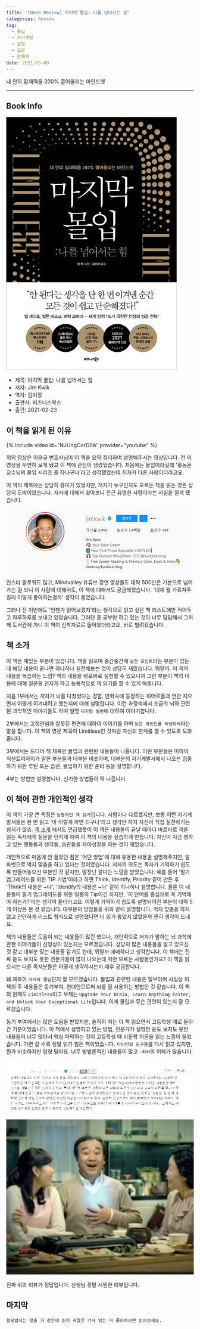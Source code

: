 ```yaml
---  
title: "[Book Review] 마지막 몰입: 나를 넘어서는 힘"  
categories: Review  
tag:
  - 몰입
  - 자기계발
  - 감정
  - 습관
  - 잠재력
date: 2021-05-09
---  
```


내 안의 잠재력을 200% 끌어올리는 마인드셋

---

## Book Info

[![책](/assets/images/review/Limitless.jpg)](http://www.kyobobook.co.kr/product/detailViewKor.laf?ejkGb=KOR&mallGb=KOR&barcode=9791162541968&orderClick=LAG&Kc=)

- 제목: 마지막 몰입: 나를 넘어서는 힘
- 저자: Jim Kwik
- 역자: 김미정
- 출판사: 비즈니스북스
- 출간: 2021-02-23

## 이 책을 읽게 된 이유

{% include video id="NJUngCorD0A" provider="youtube" %}

위의 영상은 이윤규 변호사님이 이 책을 요약 정리하여 설명해주시는 영상입니다. 전 이 영상을 우연히 보게 됐고 이 책에 관심이 생겼었습니다. 처음에는 몰입이라길래 '황농문 교수님의 몰입 시리즈 중 하나구나'라고 생각했었는데 저자가 다른 사람이더라고요.

이 책의 제목에는 상당히 흥미가 있었지만, 저자가 누구인지도 모르는 책을 읽는 것은 상당히 도박이었습니다. 저자에 대해서 찾아보니 은근 유명한 사람이라는 사실을 알게 됐습니다.

![실습](/assets/images/jim-kwik-insta.jpg)  

인스타 팔로워도 많고, Mindvalley 유튜브 강연 영상들도 대략 500만은 기본으로 넘어가는 걸 보니 이 사람에 대해서도, 이 책에 대해서도 궁금해졌습니다. '대체 뭘 가르쳐주길래 이렇게 좋아하는걸까' 생각이 들었습니다.

그러나 전 이번에도 '언젠가 읽어보겠지'라는 생각으로 읽고 싶은 책 리스트에만 적어두고 하루하루를 보내고 있었습니다. 그러던 중 공부만 하고 있는 것이 너무 답답해서 그저께 도서관에 가니 이 책이 신착자료로 들어왔더라고요. 바로 빌려왔습니다.

## 책 소개

이 책은 재밌는 부분이 있습니다. 책을 읽으며 중간중간에 `실천 포인트`라는 부분이 있는데 해당 내용이 끝나면 하나하나 실천해보는 것이 상당히 재밌습니다. 뭐랄까. 이 책의 내용을 복습하는 느낌? 책의 내용을 바로바로 실천할 수 있으니까 그런 부분이 책의 내용에 대해 질문을 던지게 하고 능동적으로 책 읽기를 할 수 있게 해줍니다. 

처음 1부에서는 저자가 뇌를 다쳤었다는 경험, 만화속에 등장하는 히어로들과 연관 지으면서 어떻게 이겨내려고 했는지에 대해 설명합니다. 이런 과정속에서 조금의 뇌와 관련된 과학적인 이야기들도 하며 일명 `디지털 빌런`에 대하여 이야기합니다.

2부에서는 고정관념과 잘못된 편견에 대하여 이야기를 하며 `낡은 마인드를 리셋하라`라는 말을 합니다. 이 책의 영문 제목이 Limitless인 것처럼 자신의 한계를 깰 수 있도록 도와줍니다. 

3부에서는 드디어 책 제목인 몰입과 관련된 내용들이 나옵니다. 이런 부분들은 미하이 칙센트미하이가 말한 부분들과 대부분 비슷하며, 대부분의 자기계발서에서 나오는 집중하기 위한 루틴 또는 습관, 몰입하기 위한 준비 등을 설명합니다.

4부는 방법만 설명합니다. 신기한 방법들이 막 나옵니다.

## 이 책에 관한 개인적인 생각

이 책의 가장 큰 특징은 `능동적인 책 읽기`입니다. 사람마다 다르겠지만, 보통 이런 자기계발서들은 한 번 읽고 '아 이렇게 하면 되구나'라고 생각만 하지 자신이 직접 실천하기는 쉽지가 않죠. [책 소개](#책-소개) 에서도 언급했듯이 이 책은 내용들이 끝날 때마다 바로바로 책을 읽는 독자에게 질문을 던지게 하여 이 책의 내용을 실습하게 만듭니다. 자신이 지금 행하고 있는 행동들과 생각들, 습관들을 자아성찰을 하는 것이 재밌습니다.   

개인적으로 마음에 안 들었던 점은 '어떤 방법'에 대해 유용한 내용을 설명해주지만, 알파벳으로 억지 맞춤을 하고 있다는 것이었습니다. 저자의 의도는 독자가 기억하기 쉽도록 만들어놓으신 부분인 것 같지만, 말장난 같다는 느낌을 받았습니다. 예를 들어 '필기 업그레이드를 위한 TIP 기법'이라고 하면 Think, Identify, Priority 같이 만든 후 'Think의 내용은 ~다', 'Identify의 내용은 ~다' 같이 하나하나 설명합니다. 물론 이 내용들이 필기 업그레이드를 위한 일종의 Tip이긴 하지만, '이 단어를 중심으로 꼭 기억해야 하는가?'라는 생각이 들더라고요. 이렇게 기억하기 쉽도록 설명되어진 부분이 대략 5개 이상은 본 것 같습니다. 대부분의 방법들을 위와 같이 설명합니다. 억지 맞춤을 하지 않고 간단하게 리스트 형식으로 설명했다면 더 읽기 좋았지 않았을까 괜히 생각이 드네요. 

책의 내용들은 도움이 되는 내용들이 많긴 했으나, 개인적으로 저자가 말하는 뇌 과학에 관한 이야기들이 신빙성이 있는지는 모르겠습니다. 상당히 많은 내용들을 알고 있으신 것 같고 대부분 맞는 내용들 같기도 한데, 뭐랄까 애매하다고 생각합니다. 이 책에는 진짜 듣도 보지도 못한 전문가들이 많이 나오는데 저만 모르는 사람들인가요? 이 책을 읽으시는 다른 독자분들은 어떻게 생각하시는지 매우 궁금합니다.

왜 제목이 `마지막 몰입`인지 잘 모르겠습니다. 몰입과 관련된 내용은 일부이며 사실상 이 책의 주 내용들은 동기부여, 현대인으로써 뇌를 잘 사용하는 방법인 것 같습니다. 이 책의 원제도 `Limitless`이고 부제는 `Upgrade Your Brain, Learn Anything Faster, and Unlock Your Exceptional Life`입니다. 이게 몰입과 무슨 관련이 있는지 잘 모르겠습니다.

동기 부여에서는 많은 도움을 받았지만, 솔직히 저는 이 책 읽으면서 고등학생 때로 돌아간 기분이었습니다. 이 책에서 설명하고 있는 방법, 전문가가 설명한 듣도 보지도 못한 내용들이 너무 많아서 핵심 파악하는 것이 고등학생 때 비문학 지문을 읽는 느낌이 들었습니다. 가면 갈 수록 정말 읽기 힘든 책이었습니다. `타이탄의 도구들`을 다시 읽고 있지만, 뭔가 비슷하지만 엄청 달라요. 너무 방법론적인 내용들이 많고 `~하라`의 어체가 많습니다.

![kyobo review](/assets/images/sympathetic-review.jpg)

![kyobo review](/assets/images/siwon.jpg)

진짜 위의 리뷰가 정답입니다. 선생님 정말 시원한 리뷰입니다. 

## 마지막 

`쓸모없지는 않을 거 같은데 읽기 귀찮은 기사 읽는 거 좋아하시면 읽어보세요.`